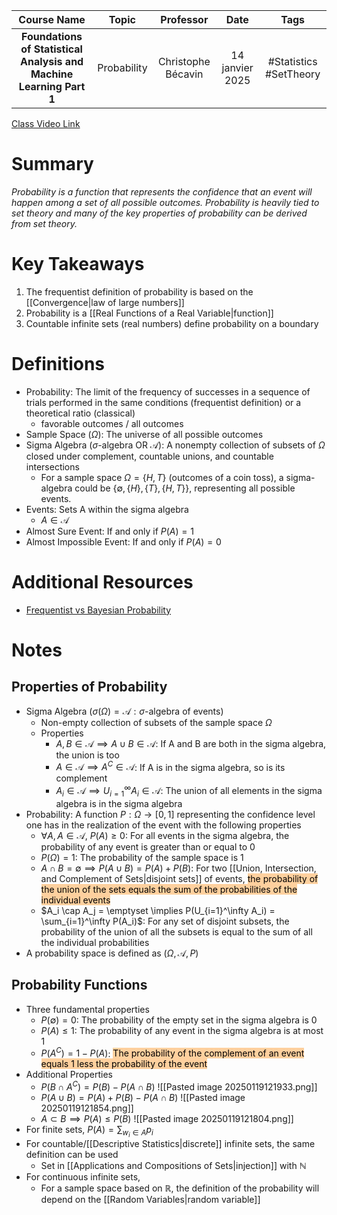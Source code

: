 |                             Course Name                             |    Topic    |     Professor      |      Date       |          Tags          |
| :-----------------------------------------------------------------: | :---------: | :----------------: | :-------------: | :--------------------: |
| **Foundations of Statistical Analysis and Machine Learning Part 1** | Probability | Christophe Bécavin | 14 janvier 2025 | #Statistics #SetTheory |

[Class Video Link](URL)

# Summary
*Probability is a function that represents the confidence that an event will happen among a set of all possible outcomes. Probability is heavily tied to set theory and many of the key properties of probability can be derived from set theory.*

# Key Takeaways
1. The frequentist definition of probability is based on the [[Convergence|law of large numbers]]
2. Probability is a [[Real Functions of a Real Variable|function]]
3. Countable infinite sets (real numbers) define probability on a boundary 

# Definitions
- Probability: The limit of the frequency of successes in a sequence of trials performed in the same conditions (frequentist definition) or a theoretical ratio (classical)
	- favorable outcomes / all outcomes
- Sample Space ($\Omega$): The universe of all possible outcomes
- Sigma Algebra ($\sigma$-algebra OR $\mathcal A$): A nonempty collection of subsets of $\Omega$ closed under complement, countable unions, and countable intersections
	- For a sample space $\Omega = \{H, T\}$ (outcomes of a coin toss), a sigma-algebra could be $\{\emptyset, \{H\}, \{T\}, \{H, T\}\}$, representing all possible events.
- Events: Sets A within the sigma algebra
	- $A \in \mathcal A$
- Almost Sure Event: If and only if $P(A) = 1$
- Almost Impossible Event: If and only if $P(A) = 0$

# Additional Resources
- [Frequentist vs Bayesian Probability](https://www.redjournal.org/article/S0360-3016(21)03256-9/fulltext)

# Notes
## Properties of Probability
- Sigma Algebra ($\sigma(\Omega) = \mathcal A: \sigma$-algebra of events)
	- Non-empty collection of subsets of the sample space $\Omega$
	- Properties
		- $A, B \in \mathcal A \implies A \cup B \in \mathcal A$: If A and B are both in the sigma algebra, the union is too
		- $A \in \mathcal A \implies A^C \in \mathcal A$: If A is in the sigma algebra, so is its complement
		- $A_i \in \mathcal A \implies U_{i=1}^\infty A_i \in \mathcal A$: The union of all elements in the sigma algebra is in the sigma algebra
- Probability: A function $P: \Omega \rightarrow [0, 1]$ representing the confidence level one has in the realization of the event with the following properties
	- $\forall A, A \in \mathcal A$, $P(A) \ge 0$: For all events in the sigma algebra, the probability of any event is greater than or equal to 0
	- $P(\Omega) = 1$: The probability of the sample space is 1
	- $A \cap B = \emptyset \implies P(A \cup B) = P(A) + P(B)$: For two [[Union, Intersection, and Complement of Sets|disjoint sets]] of events, <mark style="background: #FFB86CA6;">the probability of the union of the sets equals the sum of the probabilities of the individual events</mark>
	- $A_i \cap A_j = \emptyset \implies P(U_{i=1}^\infty A_i) = \sum_{i=1}^\infty P(A_i)$: For any set of disjoint subsets, the probability of the union of all the subsets is equal to the sum of all the individual probabilities
- A probability space is defined as $( \Omega, \mathcal A, P)$

## Probability Functions
- Three fundamental properties
	- $P(\emptyset) = 0$: The probability of the empty set in the sigma algebra is 0
	- $P(A) \le 1$: The probability of any event in the sigma algebra is at most 1
	- $P(A^C) = 1 - P(A)$: <mark style="background: #FFB86CA6;">The probability of the complement of an event equals 1 less the probability of the event</mark>
- Additional Properties
	- $P(B \cap A^C) = P(B) - P(A\cap B)$
		 ![[Pasted image 20250119121933.png]]
	 - $P(A \cup B) = P(A) + P(B) - P(A \cap B)$
		  ![[Pasted image 20250119121854.png]]
	- $A \subset B \implies P(A) \le P(B)$
		 ![[Pasted image 20250119121804.png]]
- For finite sets, $P(A) = \sum_{w_i \in A}p_i$
- For countable/[[Descriptive Statistics|discrete]] infinite sets, the same definition can be used
	- Set in [[Applications and Compositions of Sets|injection]] with $\mathbb N$
- For continuous infinite sets,
	- For a sample space based on $\mathbb R$, the definition of the probability will depend on the [[Random Variables|random variable]]
